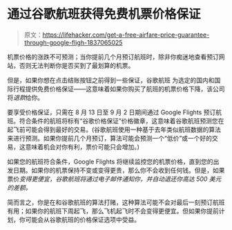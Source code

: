 # 通过谷歌航班获得免费机票价格保证

> 原文：<https://lifehacker.com/get-a-free-airfare-price-guarantee-through-google-fligh-1837065025>

机票价格的涨跌不可预测；当你提前几个月预订航班时，除非你痴迷地查看预订网站，否则无法判断你是否买到了最划算的机票。



但是，如果你想在点击结账按钮之前得到一些保证，谷歌航班 为选定的国内和国际行程提供免费价格保证——这意味着如果你购买了航班的机票价格下降，该公司将*退款*给你。

要享受价格保证，只需在 8 月 13 日至 9 月 2 日期间通过 Google Flights 预订航班。符合条件的航班将标有“谷歌价格保证”价格徽章，这意味着谷歌航班预测您在起飞前可能会得到最好的交易。(谷歌航班使用一种基于去年类似航班数据的算法来进行预测。如果你提前几个月预订，算法可能会预测一个“低价”或一个好的交易，这意味着机会对你有利，票价可能只会增加。)

如果您的航班符合条件，Google Flights 将继续监控您的机票价格，直到您的出发日期。如果你的机票保持不变或变得更贵，那么你不会收到任何钱。但是，如果票价*变得更便宜，谷歌航班将通过电子邮件通知你，并自动退还你高达 500 美元的差额。*

简而言之，你是在和谷歌航班的算法打赌，这种算法可能不会对最后一刻预订航班有用；如果你的航班下周起飞，那么飞机起飞时不会变得更便宜。但如果你提前计划，你可能会从谷歌航班的价格保证选项中受益。